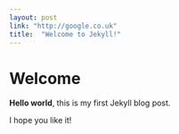 ```yaml
---
layout: post
link: "http://google.co.uk"
title:  "Welcome to Jekyll!"
---
```


# Welcome

**Hello world**, this is my first Jekyll blog post.

I hope you like it!
